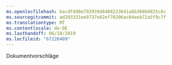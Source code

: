 ```yaml
---
ms.openlocfilehash: bacdfdd0e792939d8408223641a8b360b8825c6c
ms.sourcegitcommit: ad203331ee9737e82ef70206ac04eeb72a5f9c7f
ms.translationtype: MT
ms.contentlocale: de-DE
ms.lasthandoff: 06/18/2019
ms.locfileid: "67226409"
---
```

Dokumentvorschläge
